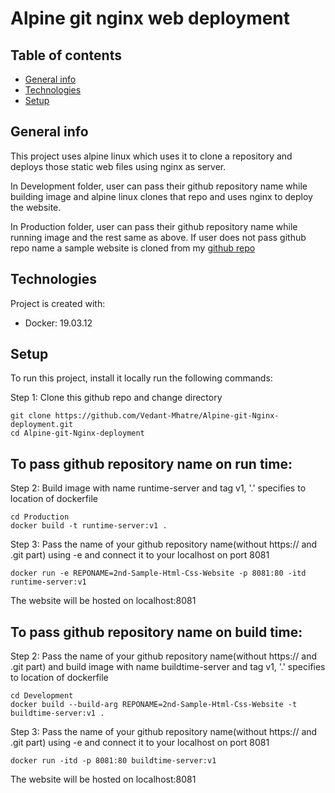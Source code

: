 # Alpine git nginx web deployment

## Table of contents
* [General info](#general-info)
* [Technologies](#technologies)
* [Setup](#setup)

## General info
This project uses alpine linux which uses it to clone a repository and deploys those static web files using nginx as server.
	
In Development folder, user can pass their github repository name while building image and alpine linux clones that repo and uses nginx to deploy the website.

In Production folder, user can pass their github repository name while running image and the rest same as above. If user does not pass github repo name a sample website is cloned from my [github repo](https://github.com/Vedant-Mhatre/Sample-Html-Css-Website)


## Technologies
Project is created with:
* Docker: 19.03.12

	
## Setup
To run this project, install it locally run the following commands:

Step 1:
Clone this github repo and change directory 
```
git clone https://github.com/Vedant-Mhatre/Alpine-git-Nginx-deployment.git
cd Alpine-git-Nginx-deployment
```
<h2>To pass github repository name on run time: </h2>

Step 2:
Build image with name runtime-server and tag v1, '.' specifies to location of dockerfile 
```
cd Production
docker build -t runtime-server:v1 .
```

Step 3:
Pass the name of your github repository name(without https:// and .git part) using -e and connect it to your localhost on port 8081
```
docker run -e REPONAME=2nd-Sample-Html-Css-Website -p 8081:80 -itd runtime-server:v1
```
The website will be hosted on localhost:8081

<h2>To pass github repository name on build time: </h2>

Step 2:
Pass the name of your github repository name(without https:// and .git part) and build image with name buildtime-server and tag v1, '.' specifies to location of dockerfile 
```
cd Development
docker build --build-arg REPONAME=2nd-Sample-Html-Css-Website -t buildtime-server:v1 .
```

Step 3:
Pass the name of your github repository name(without https:// and .git part) using -e and connect it to your localhost on port 8081
```
docker run -itd -p 8081:80 buildtime-server:v1
```

The website will be hosted on localhost:8081
